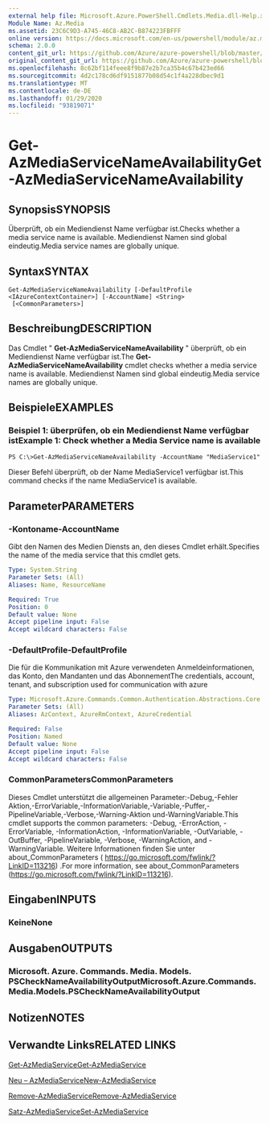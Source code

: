 ```yaml
---
external help file: Microsoft.Azure.PowerShell.Cmdlets.Media.dll-Help.xml
Module Name: Az.Media
ms.assetid: 23C6C9D3-A745-46C8-AB2C-B874223FBFFF
online version: https://docs.microsoft.com/en-us/powershell/module/az.media/get-azmediaservicenameavailability
schema: 2.0.0
content_git_url: https://github.com/Azure/azure-powershell/blob/master/src/Media/Media/help/Get-AzMediaServiceNameAvailability.md
original_content_git_url: https://github.com/Azure/azure-powershell/blob/master/src/Media/Media/help/Get-AzMediaServiceNameAvailability.md
ms.openlocfilehash: 8c62bf114feee8f9b87e2b7ca35b4c67b423ed66
ms.sourcegitcommit: 4d2c178cd6df9151877b08d54c1f4a228dbec9d1
ms.translationtype: MT
ms.contentlocale: de-DE
ms.lasthandoff: 01/29/2020
ms.locfileid: "93819071"
---
```

# <span data-ttu-id="f50a2-101">Get-AzMediaServiceNameAvailability</span><span class="sxs-lookup"><span data-stu-id="f50a2-101">Get-AzMediaServiceNameAvailability</span></span>

## <span data-ttu-id="f50a2-102">Synopsis</span><span class="sxs-lookup"><span data-stu-id="f50a2-102">SYNOPSIS</span></span>
<span data-ttu-id="f50a2-103">Überprüft, ob ein Mediendienst Name verfügbar ist.</span><span class="sxs-lookup"><span data-stu-id="f50a2-103">Checks whether a media service name is available.</span></span>
<span data-ttu-id="f50a2-104">Mediendienst Namen sind global eindeutig.</span><span class="sxs-lookup"><span data-stu-id="f50a2-104">Media service names are globally unique.</span></span>

## <span data-ttu-id="f50a2-105">Syntax</span><span class="sxs-lookup"><span data-stu-id="f50a2-105">SYNTAX</span></span>

```
Get-AzMediaServiceNameAvailability [-DefaultProfile <IAzureContextContainer>] [-AccountName] <String>
 [<CommonParameters>]
```

## <span data-ttu-id="f50a2-106">Beschreibung</span><span class="sxs-lookup"><span data-stu-id="f50a2-106">DESCRIPTION</span></span>
<span data-ttu-id="f50a2-107">Das Cmdlet " **Get-AzMediaServiceNameAvailability** " überprüft, ob ein Mediendienst Name verfügbar ist.</span><span class="sxs-lookup"><span data-stu-id="f50a2-107">The **Get-AzMediaServiceNameAvailability** cmdlet checks whether a media service name is available.</span></span>
<span data-ttu-id="f50a2-108">Mediendienst Namen sind global eindeutig.</span><span class="sxs-lookup"><span data-stu-id="f50a2-108">Media service names are globally unique.</span></span>

## <span data-ttu-id="f50a2-109">Beispiele</span><span class="sxs-lookup"><span data-stu-id="f50a2-109">EXAMPLES</span></span>

### <span data-ttu-id="f50a2-110">Beispiel 1: überprüfen, ob ein Mediendienst Name verfügbar ist</span><span class="sxs-lookup"><span data-stu-id="f50a2-110">Example 1: Check whether a Media Service name is available</span></span>
```
PS C:\>Get-AzMediaServiceNameAvailability -AccountName "MediaService1"
```

<span data-ttu-id="f50a2-111">Dieser Befehl überprüft, ob der Name MediaService1 verfügbar ist.</span><span class="sxs-lookup"><span data-stu-id="f50a2-111">This command checks if the name MediaService1 is available.</span></span>

## <span data-ttu-id="f50a2-112">Parameter</span><span class="sxs-lookup"><span data-stu-id="f50a2-112">PARAMETERS</span></span>

### <span data-ttu-id="f50a2-113">-Kontoname</span><span class="sxs-lookup"><span data-stu-id="f50a2-113">-AccountName</span></span>
<span data-ttu-id="f50a2-114">Gibt den Namen des Medien Diensts an, den dieses Cmdlet erhält.</span><span class="sxs-lookup"><span data-stu-id="f50a2-114">Specifies the name of the media service that this cmdlet gets.</span></span>

```yaml
Type: System.String
Parameter Sets: (All)
Aliases: Name, ResourceName

Required: True
Position: 0
Default value: None
Accept pipeline input: False
Accept wildcard characters: False
```

### <span data-ttu-id="f50a2-115">-DefaultProfile</span><span class="sxs-lookup"><span data-stu-id="f50a2-115">-DefaultProfile</span></span>
<span data-ttu-id="f50a2-116">Die für die Kommunikation mit Azure verwendeten Anmeldeinformationen, das Konto, den Mandanten und das Abonnement</span><span class="sxs-lookup"><span data-stu-id="f50a2-116">The credentials, account, tenant, and subscription used for communication with azure</span></span>

```yaml
Type: Microsoft.Azure.Commands.Common.Authentication.Abstractions.Core.IAzureContextContainer
Parameter Sets: (All)
Aliases: AzContext, AzureRmContext, AzureCredential

Required: False
Position: Named
Default value: None
Accept pipeline input: False
Accept wildcard characters: False
```

### <span data-ttu-id="f50a2-117">CommonParameters</span><span class="sxs-lookup"><span data-stu-id="f50a2-117">CommonParameters</span></span>
<span data-ttu-id="f50a2-118">Dieses Cmdlet unterstützt die allgemeinen Parameter:-Debug,-Fehler Aktion,-ErrorVariable,-InformationVariable,-Variable,-Puffer,-PipelineVariable,-Verbose,-Warning-Aktion und-WarningVariable.</span><span class="sxs-lookup"><span data-stu-id="f50a2-118">This cmdlet supports the common parameters: -Debug, -ErrorAction, -ErrorVariable, -InformationAction, -InformationVariable, -OutVariable, -OutBuffer, -PipelineVariable, -Verbose, -WarningAction, and -WarningVariable.</span></span> <span data-ttu-id="f50a2-119">Weitere Informationen finden Sie unter about_CommonParameters ( https://go.microsoft.com/fwlink/?LinkID=113216) .</span><span class="sxs-lookup"><span data-stu-id="f50a2-119">For more information, see about_CommonParameters (https://go.microsoft.com/fwlink/?LinkID=113216).</span></span>

## <span data-ttu-id="f50a2-120">Eingaben</span><span class="sxs-lookup"><span data-stu-id="f50a2-120">INPUTS</span></span>

### <span data-ttu-id="f50a2-121">Keine</span><span class="sxs-lookup"><span data-stu-id="f50a2-121">None</span></span>

## <span data-ttu-id="f50a2-122">Ausgaben</span><span class="sxs-lookup"><span data-stu-id="f50a2-122">OUTPUTS</span></span>

### <span data-ttu-id="f50a2-123">Microsoft. Azure. Commands. Media. Models. PSCheckNameAvailabilityOutput</span><span class="sxs-lookup"><span data-stu-id="f50a2-123">Microsoft.Azure.Commands.Media.Models.PSCheckNameAvailabilityOutput</span></span>

## <span data-ttu-id="f50a2-124">Notizen</span><span class="sxs-lookup"><span data-stu-id="f50a2-124">NOTES</span></span>

## <span data-ttu-id="f50a2-125">Verwandte Links</span><span class="sxs-lookup"><span data-stu-id="f50a2-125">RELATED LINKS</span></span>

[<span data-ttu-id="f50a2-126">Get-AzMediaService</span><span class="sxs-lookup"><span data-stu-id="f50a2-126">Get-AzMediaService</span></span>](./Get-AzMediaService.md)

[<span data-ttu-id="f50a2-127">Neu – AzMediaService</span><span class="sxs-lookup"><span data-stu-id="f50a2-127">New-AzMediaService</span></span>](./New-AzMediaService.md)

[<span data-ttu-id="f50a2-128">Remove-AzMediaService</span><span class="sxs-lookup"><span data-stu-id="f50a2-128">Remove-AzMediaService</span></span>](./Remove-AzMediaService.md)

[<span data-ttu-id="f50a2-129">Satz-AzMediaService</span><span class="sxs-lookup"><span data-stu-id="f50a2-129">Set-AzMediaService</span></span>](./Set-AzMediaService.md)


